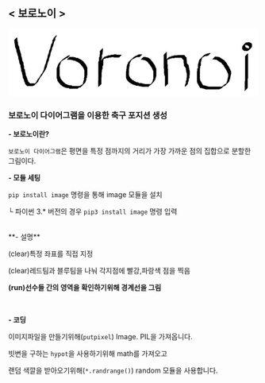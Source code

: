 ## < 보로노이 >
![Voronoi](./Image/Voronoi.JPG)


### 보로노이 다이어그램을 이용한 축구 포지션 생성



**- 보로노이란?**

`보로노이 다이어그램`은 평면을 특정 점까지의 거리가 가장 가까운 점의 집합으로 분할한 그림이다.



**- 모듈 세팅**

`pip install image` 명령을 통해 image 모듈을 설치

└ 파이썬 3.* 버전의 경우 `pip3 install image` 명령 입력


<br>
**- 설명**

(clear)특정 좌표를 직접 지정

(clear)레드팀과 블루팀을 나눠 각지점에 빨강,파랑색 점을 찍음

****(run)선수들 간의 영역을 확인하기위해 경계선을 그림****

<br>

**- 코딩**

이미지파일을 만들기위해(`putpixel`) Image. PIL을 가져옵니다.

빗변을 구하는 `hypot`을 사용하기위해 math를 가져오고

랜덤 색깔을 받아오기위해(`*.randrange()`) random 모듈을 사용합니다.



 

  







